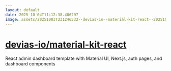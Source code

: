 ```yaml
---
layout: default
date: 2025-10-04T11:12:38.486297
image: assets/20251003T231246332--devias-io--material-kit-react--20251003T231614210--cropped.png
---
```


# [devias-io/material-kit-react](https://github.com/devias-io/material-kit-react)

React admin dashboard template with Material UI, Next.js, auth pages, and dashboard components
